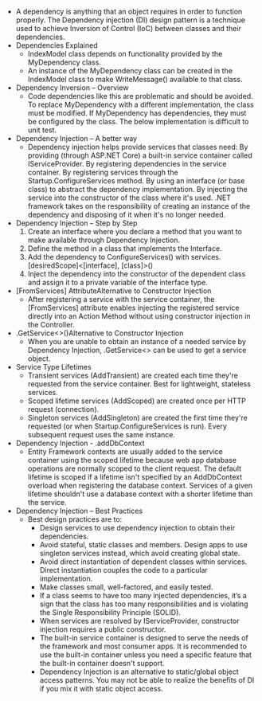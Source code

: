 * A dependency is anything that an object requires in order to function properly. The Dependency injection (DI) design pattern is a technique used to achieve Inversion of Control (IoC) between classes and their dependencies. 
* Dependencies Explained
    * IndexModel class depends on functionality provided by the MyDependency class.
    * An instance of the MyDependency class can be created in the IndexModel class to make WriteMessage() available to that class.
* Dependency Inversion – Overview
    * Code dependencies like this are problematic and should be avoided. To replace MyDependency with a different implementation, the class must be modified. If MyDependency has dependencies, they must be configured by the class.  The below implementation is difficult to unit test.
* Dependency Injection – A better way
    * Dependency injection helps provide services that classes need: By providing (through ASP.NET Core) a built-in service container called IServiceProvider.  By registering dependencies in the service container. By registering services through the Startup.ConfigureServices method. By using an interface (or base class) to abstract the dependency implementation. By injecting the service into the constructor of the class where it's used.  .NET framework takes on the responsibility of creating an instance of the dependency and disposing of it when it's no longer needed.
* Dependency Injection – Step by Step
    1. Create an interface where you declare a method that you want to make available through Dependency Injection.
    2. Define the method in a class that implements the Interface.
    3. Add the dependency to ConfigureServices() with services.[desiredScope]<[interface], [class]>()
    4. Inject the dependency into the constructor of the dependent class and assign it to a private variable of the interface type.
* [FromServices] AttributeAlternative to Constructor Injection
    * After registering a service with the service container, the [FromServices] attribute enables injecting the registered service directly into an Action Method without using constructor injection in the Controller. 
* .GetService<>()Alternative to Constructor Injection
    * When you are unable to obtain an instance of a needed service by Dependency Injection, .GetService<> can be used to get a service object. 
* Service Type Lifetimes
    * Transient services (AddTransient) are created each time they're requested from the service container. Best for lightweight, stateless services.
    * Scoped lifetime services (AddScoped) are created once per HTTP request (connection).
    * Singleton services (AddSingleton) are created the first time they're requested (or when Startup.ConfigureServices is run). Every subsequent request uses the same instance.
* Dependency Injection - .addDbContext
    * Entity Framework contexts are usually added to the service container using the scoped lifetime because web app database operations are normally scoped to the client request. The default lifetime is scoped if a lifetime isn't specified by an AddDbContext<TContext> overload when registering the database context. Services of a given lifetime shouldn't use a database context with a shorter lifetime than the service.
* Dependency Injection – Best Practices
    * Best design practices are to: 
        * Design services to use dependency injection to obtain their dependencies.
        * Avoid stateful, static classes and members. Design apps to use singleton services instead, which avoid creating global state. 
        * Avoid direct instantiation of dependent classes within services. Direct instantiation couples the code to a particular implementation.
        * Make classes small, well-factored, and easily tested. 
        * If a class seems to have too many injected dependencies, it’s a sign that the class has too many responsibilities and is violating the Single Responsibility Principle (SOLID). 
        * When services are resolved by IServiceProvider, constructor injection requires a public constructor. 
        * The built-in service container is designed to serve the needs of the framework and most consumer apps. It is recommended to use the built-in container unless you need a specific feature that the built-in container doesn't support. 
        * Dependency Injection is an alternative to static/global object access patterns. You may not be able to realize the benefits of DI if you mix it with static object access.
